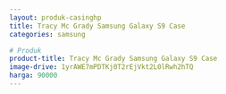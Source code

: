 ```yaml
---
layout: produk-casinghp
title: Tracy Mc Grady Samsung Galaxy S9 Case
categories: samsung

# Produk
product-title: Tracy Mc Grady Samsung Galaxy S9 Case
image-drive: 1yrAWE7mPDTKj0T2rEjVkt2L0lRwh2hTQ
harga: 90000
---
```

